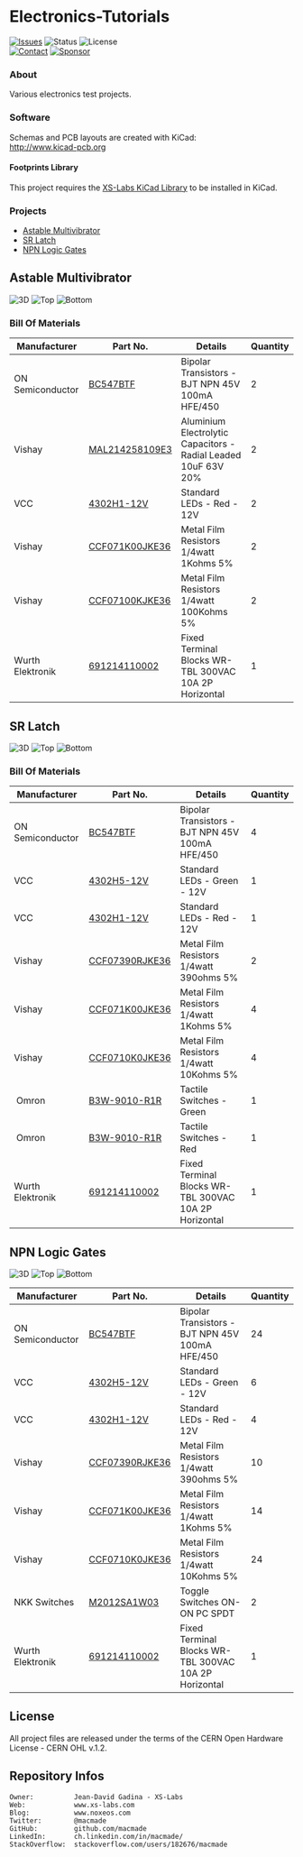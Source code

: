 Electronics-Tutorials
=====================

[![Issues](http://img.shields.io/github/issues/macmade/Electronics-Tutorials.svg?logo=github)](https://github.com/macmade/Electronics-Tutorials/issues)
![Status](https://img.shields.io/badge/status-active-brightgreen.svg?logo=git)
![License](https://img.shields.io/badge/license-ohl-brightgreen.svg?logo=open-source-initiative)  
[![Contact](https://img.shields.io/badge/follow-@macmade-blue.svg?logo=twitter&style=social)](https://twitter.com/macmade)
[![Sponsor](https://img.shields.io/badge/sponsor-macmade-pink.svg?logo=github-sponsors&style=social)](https://github.com/sponsors/macmade)

### About

Various electronics test projects.

### Software

Schemas and PCB layouts are created with KiCad:  
http://www.kicad-pcb.org

#### Footprints Library

This project requires the [XS-Labs KiCad Library](https://github.com/macmade/XS-KiCad-Library) to be installed in KiCad.

### Projects

  - [Astable Multivibrator](#1)
  - [SR Latch](#2)
  - [NPN Logic Gates](#3)

<a name="1"></a>
Astable Multivibrator
---------------------

![3D](https://raw.githubusercontent.com/macmade/Electronics-Tutorials/master/Assets/Astable-Multivibrator-3D.png)
![Top](https://raw.githubusercontent.com/macmade/Electronics-Tutorials/master/Assets/Astable-Multivibrator-Top.png)
![Bottom](https://raw.githubusercontent.com/macmade/Electronics-Tutorials/master/Assets/Astable-Multivibrator-Bottom.png)

### Bill Of Materials

| Manufacturer            | Part No.             | Details                                                                  | Quantity |
|-------------------------|----------------------|--------------------------------------------------------------------------|----------|
| ON Semiconductor        | [BC547BTF]           | Bipolar Transistors - BJT NPN 45V 100mA HFE/450                          | 2        |
| Vishay                  | [MAL214258109E3]     | Aluminium Electrolytic Capacitors - Radial Leaded 10uF 63V 20%           | 2        |
| VCC                     | [4302H1-12V]         | Standard LEDs - Red - 12V                                                | 2        |
| Vishay                  | [CCF071K00JKE36]     | Metal Film Resistors 1/4watt 1Kohms 5%                                   | 2        |
| Vishay                  | [CCF07100KJKE36]     | Metal Film Resistors 1/4watt 100Kohms 5%                                 | 2        |
| Wurth Elektronik        | [691214110002]       | Fixed Terminal Blocks WR-TBL 300VAC 10A 2P Horizontal                    | 1        |

[BC547BTF]: https://www.mouser.ch/ProductDetail/512-BC547BTF
[MAL214258109E3]: https://www.mouser.ch/ProductDetail/594-MAL203858109E3
[4302H1-12V]: https://www.mouser.ch/ProductDetail/606-4302H1-12V
[CCF071K00JKE36]: https://www.mouser.ch/ProductDetail/71-CCF071K00JKE36
[CCF07100KJKE36]: https://www.mouser.ch/ProductDetail/71-CCF07100KJKE36
[691214110002]: https://www.mouser.ch/ProductDetail/710-691214110002

<a name="2"></a>
SR Latch
--------

![3D](https://raw.githubusercontent.com/macmade/Electronics-Tutorials/master/Assets/SR-Latch-3D.png)
![Top](https://raw.githubusercontent.com/macmade/Electronics-Tutorials/master/Assets/SR-Latch-Top.png)
![Bottom](https://raw.githubusercontent.com/macmade/Electronics-Tutorials/master/Assets/SR-Latch-Bottom.png)

### Bill Of Materials

| Manufacturer            | Part No.             | Details                                                                  | Quantity |
|-------------------------|----------------------|--------------------------------------------------------------------------|----------|
| ON Semiconductor        | [BC547BTF]           | Bipolar Transistors - BJT NPN 45V 100mA HFE/450                          | 4        |
| VCC                     | [4302H5-12V]         | Standard LEDs - Green - 12V                                              | 1        |
| VCC                     | [4302H1-12V]         | Standard LEDs - Red - 12V                                                | 1        |
| Vishay                  | [CCF07390RJKE36]     | Metal Film Resistors 1/4watt 390ohms 5%                                  | 2        |
| Vishay                  | [CCF071K00JKE36]     | Metal Film Resistors 1/4watt 1Kohms 5%                                   | 4        |
| Vishay                  | [CCF0710K0JKE36]     | Metal Film Resistors 1/4watt 10Kohms 5%                                  | 4        |
| Omron                   | [B3W-9010-R1R]       | Tactile Switches - Green                                                 | 1        |
| Omron                   | [B3W-9010-R1R]       | Tactile Switches - Red                                                   | 1        |
| Wurth Elektronik        | [691214110002]       | Fixed Terminal Blocks WR-TBL 300VAC 10A 2P Horizontal                    | 1        |

[BC547BTF]: https://www.mouser.ch/ProductDetail/512-BC547BTF
[4302H5-12V]: https://www.mouser.ch/ProductDetail/606-4302H5-12V
[4302H1-12V]: https://www.mouser.ch/ProductDetail/606-4302H1-12V
[CCF07390RJKE36]: https://www.mouser.ch/ProductDetail/71-CCF07390RJKE36
[CCF071K00JKE36]: https://www.mouser.ch/ProductDetail/71-CCF071K00JKE36
[CCF0710K0JKE36]: https://www.mouser.ch/ProductDetail/71-CCF0710K0JKE36
[B3W-9010-G1G]: https://www.mouser.ch/ProductDetail/653-B3W-9010-G1G
[B3W-9010-R1R]: https://www.mouser.ch/ProductDetail/653-B3W-9010-R1R
[691214110002]: https://www.mouser.ch/ProductDetail/710-691214110002

<a name="3"></a>
NPN Logic Gates
---------------

![3D](https://raw.githubusercontent.com/macmade/Electronics-Tutorials/master/Assets/NPN-Gates-3D.png)
![Top](https://raw.githubusercontent.com/macmade/Electronics-Tutorials/master/Assets/NPN-Gates-Top.png)
![Bottom](https://raw.githubusercontent.com/macmade/Electronics-Tutorials/master/Assets/NPN-Gates-Bottom.png)

| Manufacturer            | Part No.             | Details                                                                  | Quantity |
|-------------------------|----------------------|--------------------------------------------------------------------------|----------|
| ON Semiconductor        | [BC547BTF]           | Bipolar Transistors - BJT NPN 45V 100mA HFE/450                          | 24       |
| VCC                     | [4302H5-12V]         | Standard LEDs - Green - 12V                                              | 6        |
| VCC                     | [4302H1-12V]         | Standard LEDs - Red - 12V                                                | 4        |
| Vishay                  | [CCF07390RJKE36]     | Metal Film Resistors 1/4watt 390ohms 5%                                  | 10       |
| Vishay                  | [CCF071K00JKE36]     | Metal Film Resistors 1/4watt 1Kohms 5%                                   | 14       |
| Vishay                  | [CCF0710K0JKE36]     | Metal Film Resistors 1/4watt 10Kohms 5%                                  | 24       |
| NKK Switches            | [M2012SA1W03]        | Toggle Switches ON-ON PC SPDT                                            | 2        |
| Wurth Elektronik        | [691214110002]       | Fixed Terminal Blocks WR-TBL 300VAC 10A 2P Horizontal                    | 1        |

[BC547BTF]: https://www.mouser.ch/ProductDetail/512-BC547BTF
[4302H5-12V]: https://www.mouser.ch/ProductDetail/606-4302H5-12V
[4302H1-12V]: https://www.mouser.ch/ProductDetail/606-4302H1-12V
[CCF07390RJKE36]: https://www.mouser.ch/ProductDetail/71-CCF07390RJKE36
[CCF071K00JKE36]: https://www.mouser.ch/ProductDetail/71-CCF071K00JKE36
[CCF0710K0JKE36]: https://www.mouser.ch/ProductDetail/71-CCF0710K0JKE36
[M2012SA1W03]: https://www.mouser.ch/ProductDetail/633-M2012A03
[691214110002]: https://www.mouser.ch/ProductDetail/710-691214110002

License
-------

All project files are released under the terms of the CERN Open Hardware License - CERN OHL v.1.2.

Repository Infos
----------------

    Owner:          Jean-David Gadina - XS-Labs
    Web:            www.xs-labs.com
    Blog:           www.noxeos.com
    Twitter:        @macmade
    GitHub:         github.com/macmade
    LinkedIn:       ch.linkedin.com/in/macmade/
    StackOverflow:  stackoverflow.com/users/182676/macmade
